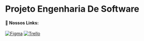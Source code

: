 # **Projeto Engenharia De Software**


<h4 align="left">🔗 Nossos Links:</h4>
  <p align="left">
    <a href="https://www.figma.com/design/DNK3Ejy9Nl4oP6jBZP73Wz/Untitled?node-id=0-1&t=i4fZURRrA3fpa9fn-1"><img src="https://img.shields.io/badge/figma-%23F24E1E.svg?style=for-the-badge&logo=figma&logoColor=white" alt="Figma" /></a>
    <a href="https://trello.com/b/3Qem3tDw/projeto-engenharia-de-software"><img src="https://img.shields.io/badge/Trello-%23026AA7.svg?style=for-the-badge&logo=Trello&logoColor=white" alt="Trello" /></a>
  </p>

